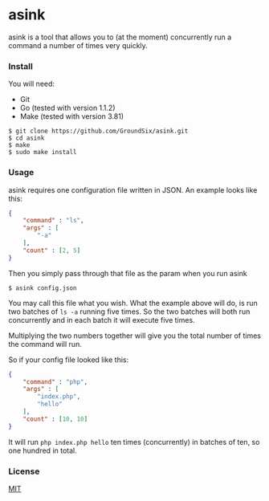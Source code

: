 asink
=====

asink is a tool that allows you to (at the moment) concurrently
run a command a number of times very quickly.

### Install

You will need:

  - Git
  - Go (tested with version 1.1.2)
  - Make (tested with version 3.81)

```
$ git clone https://github.com/GroundSix/asink.git
$ cd asink
$ make
$ sudo make install
```

### Usage

asink requires one configuration file written in JSON. An example
looks like this:

```json
{
	"command" : "ls",
	"args" : [
		"-a"
	],
	"count" : [2, 5]
}
```

Then you simply pass through that file as the param when you run asink

	$ asink config.json

You may call this file what you wish. What the example above will do,
is run two batches of `ls -a` running five times. So the two batches will
both run concurrently and in each batch it will execute five times.

Multiplying the two numbers together will give you the total number of
times the command will run.

So if your config file looked like this:

```json
{
	"command" : "php",
	"args" : [
		"index.php",
		"hello"
	],
	"count" : [10, 10]
}
```

It will run `php index.php hello` ten times (concurrently) in batches of ten, so one hundred
in total.

### License

[MIT](https://github.com/GroundSix/asink/blob/master/LICENSE)